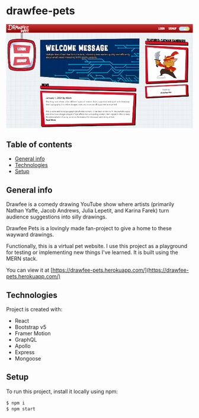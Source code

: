 # drawfee-pets
![Drawfee-pets app preview image](./client/src/assets/images/preview-img.png)

## Table of contents
* [General info](#general-info)
* [Technologies](#technologies)
* [Setup](#setup)

## General info
Drawfee is a comedy drawing YouTube show where artists (primarily Nathan Yaffe, Jacob Andrews, Julia Lepetit, and Karina Farek) turn audience suggestions into silly drawings.

Drawfee Pets is a lovingly made fan-project to give a home to these wayward drawings.

Functionally, this is a virtual pet website. I use this project as a playground for testing or implementing new things I've learned. It is built using the MERN stack.

You can view it at [https://drawfee-pets.herokuapp.com/](https://drawfee-pets.herokuapp.com/)
	
## Technologies
Project is created with:
* React
* Bootstrap v5
* Framer Motion
* GraphQL
* Apollo
* Express
* Mongoose
	
## Setup
To run this project, install it locally using npm:

```
$ npm i
$ npm start
```